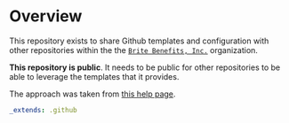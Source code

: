 # Overview

This repository exists to share Github templates and configuration with other
repositories within the the [`Brite Benefits, Inc.`](https://github.com/be-brite)
organization.

**This repository is public**. It needs to be public for other repositories to
be able to leverage the templates that it provides.

The approach was taken from
[this help page](https://help.github.com/en/github/building-a-strong-community/creating-a-default-community-health-file).

```yaml
_extends: .github
```
